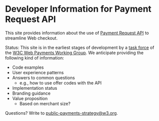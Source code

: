 
# Developer Information for Payment Request API

This site provides information about the use of [Payment Request API](https://www.w3.org/TR/payment-request/) to streamline Web checkout. 

Status: This site is in the earliest stages of development by a [task force](https://github.com/w3c/webpayments/wiki/Adoption2017) of the [W3C Web Payments Working Group](http://www.w3.org/Payments/WG/). We anticipate providing the following kind of information:

* Code examples
* User experience patterns
* Answers to common questions
  * e.g., how to use offer codes with the API
* Implementation status 
* Branding guidance
* Value proposition
  * Based on merchant size?

Questions? Write to public-payments-strategy@w3.org.
